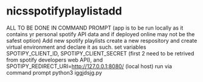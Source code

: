 # nicsspotifyplaylistadd
ALL TO BE DONE IN COMMAND PROMPT (app is to be run locally as it contains yr personal spotify API data and if deployed online may not be the safest option)
Add new spotify playlists
create a new respository and create virtual environment and declare it as such.
set variables SPOTIPY_CLIENT_ID, SPOTIPY_CLIENT_SECRET (first 2 need to be retrived from spotify developers web API), and SPOTIPY_REDIRECT_URI=http://127.0.0.1:8080/ (local host)
run via command prompt python3 iggjdsjg.py
